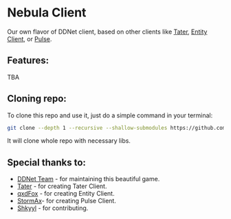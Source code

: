 # Nebula Client

Our own flavor of DDNet client, based on other clients like [Tater](https://github.com/sjrc6/TaterClient-ddnet), [Entity Client](https://github.com/qxdFox/Entity-Client-DDNet), or [Pulse](https://github.com/PulseClient-ddnet/DDNetPulse/).

## Features:

TBA

## Cloning repo:

To clone this repo and use it, just do a simple command in your terminal:
```sh
git clone --depth 1 --recursive --shallow-submodules https://github.com/ametic/nebula-client-ddnet
```
It will clone whole repo with necessary libs.

## Special thanks to:

- [DDNet Team](https://github.com/ddnet/ddnet) - for maintaining this beautiful game.
- [Tater](https://github.com/sjrc6/TaterClient-ddnet) - for creating Tater Client.
- [qxdFox](https://github.com/qxdFox/) - for creating Entity Client.
- [StormAx](https://github.com/StormAxs/)- for creating Pulse Client.
- [Shkyyl](https://github.com/Shkyyl) - for contributing.

